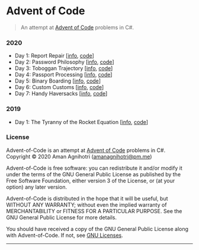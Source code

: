 # Advent of Code

> An attempt at [Advent of Code](https://adventofcode.com/) problems in C#.

### 2020

- Day 1: Report Repair [[info](https://adventofcode.com/2020/day/1), [code](/src/ReportRepair)]
- Day 2: Password Philosophy [[info](https://adventofcode.com/2020/day/2), [code](/src/PasswordPhilosophy)]
- Day 3: Toboggan Trajectory [[info](https://adventofcode.com/2020/day/3), [code](/src/TobogganTrajectory)]
- Day 4: Passport Processing [[info](https://adventofcode.com/2020/day/4), [code](/src/PassportProcessing)]
- Day 5: Binary Boarding [[info](https://adventofcode.com/2020/day/5), [code](/src/BinaryBoarding)]
- Day 6: Custom Customs [[info](https://adventofcode.com/2020/day/6), [code](/src/CustomCustoms)]
- Day 7: Handy Haversacks [[info](https://adventofcode.com/2020/day/7), [code](/src/HandyHaversacks)]

### 2019

- Day 1: The Tyranny of the Rocket Equation [[info](https://adventofcode.com/2019/day/1), [code](/src/RocketEquation)]

### License

Advent-of-Code is an attempt at [Advent of Code](https://adventofcode.com/) problems in C#.  
Copyright © 2020  Aman Agnihotri (amanagnihotri@pm.me)

Advent-of-Code is free software: you can redistribute it and/or modify
it under the terms of the GNU General Public License as published
by the Free Software Foundation, either version 3 of the License, or
(at your option) any later version.

Advent-of-Code is distributed in the hope that it will be useful,
but WITHOUT ANY WARRANTY; without even the implied warranty of
MERCHANTABILITY or FITNESS FOR A PARTICULAR PURPOSE.  See the
GNU General Public License for more details.

You should have received a copy of the GNU General Public License
along with Advent-of-Code.  If not, see [GNU Licenses](https://www.gnu.org/licenses/).

---
